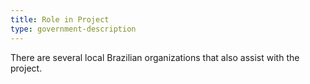 ```yaml
---
title: Role in Project
type: government-description
---
```

There are several local Brazilian organizations that also assist with the project.
